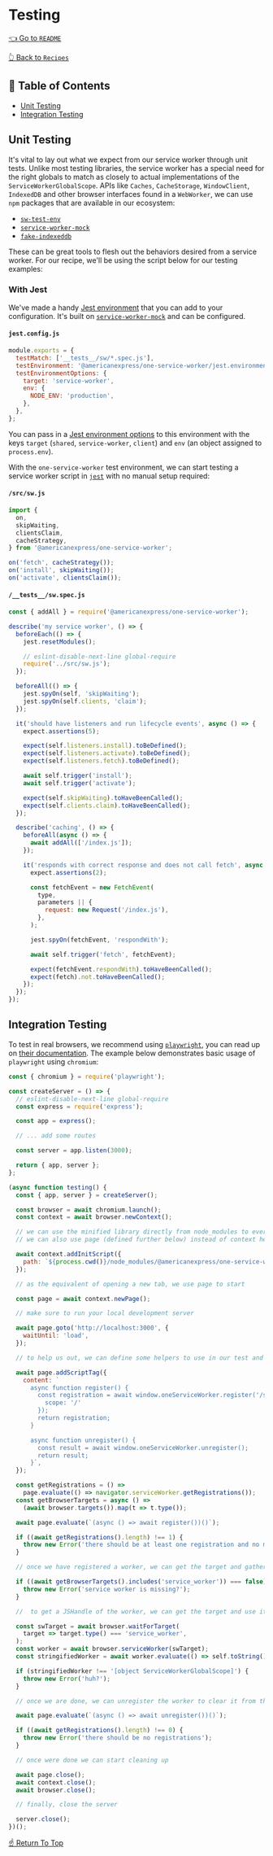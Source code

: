 [jest]: https://jestjs.io
[ava]: https://github.com/avajs/ava
[test-environment]: https://jestjs.io/docs/en/configuration#testenvironment-string
[test-environment-options]: https://jestjs.io/docs/en/configuration#testenvironmentoptions-object

[playwright-docs]: https://github.com/microsoft/playwright/blob/master/docs/api.md#browsercontextaddinitscriptscript-args
[playwright]: https://github.com/microsoft/playwright
[sw-test-env]: https://github.com/popeindustries/sw-test-env
[service-worker-mock]: https://github.com/pinterest/service-workers/tree/master/packages/service-worker-mock
[fake-indexeddb]: https://github.com/dumbmatter/fakeIndexedDB

# Testing
<!--ONE-DOCS-HIDE start-->
[👈 Go to `README`](../../README.md)

[👆 Back to `Recipes`](./README.md)
<!--ONE-DOCS-HIDE end-->

## 📖 Table of Contents

- [Unit Testing](#-unit-testing)
- [Integration Testing](#-integration-testing)

## Unit Testing

It's vital to lay out what we expect from our service worker through unit tests. Unlike
most testing libraries, the service worker has a special need for the right globals to
match as closely to actual implementations of the `ServiceWorkerGlobalScope`. APIs
like `Caches`, `CacheStorage`, `WindowClient`, `IndexedDB` and other browser interfaces
found in a `WebWorker`, we can use `npm` packages that are available in our ecosystem:

- [`sw-test-env`](sw-test-env)
- [`service-worker-mock`](service-worker-mock)
- [`fake-indexeddb`](fake-indexeddb)

These can be great tools to flesh out the behaviors desired from a service worker.
For our recipe, we'll be using the script below for our testing examples:

### With Jest

We've made a handy [Jest environment](jest-environment) that you can add to your configuration.
It's built on [`service-worker-mock`](service-worker-mock) and can be configured.

#### `jest.config.js`
```js
module.exports = {
  testMatch: ['__tests__/sw/*.spec.js'],
  testEnvironment: '@americanexpress/one-service-worker/jest.environment.js',
  testEnvironmentOptions: {
    target: 'service-worker',
    env: {
      NODE_ENV: 'production',
    },
  },
};
```

You can pass in a [Jest environment options](jest-environment-options) to this environment with
the keys `target` (`shared`, `service-worker`, `client`) and `env` (an object assigned
to `process.env`).

With the `one-service-worker` test environment, we can start testing
a service worker script in [`jest`][jest] with no manual setup required:

#### `/src/sw.js`

```javascript
import {
  on,
  skipWaiting,
  clientsClaim,
  cacheStrategy,
} from '@americanexpress/one-service-worker';

on('fetch', cacheStrategy());
on('install', skipWaiting());
on('activate', clientsClaim());
```

#### `/__tests__/sw.spec.js`
```js
const { addAll } = require('@americanexpress/one-service-worker');

describe('my service worker', () => {
  beforeEach(() => {
    jest.resetModules();

    // eslint-disable-next-line global-require
    require('../src/sw.js');
  });

  beforeAll(() => {
    jest.spyOn(self, 'skipWaiting');
    jest.spyOn(self.clients, 'claim');
  });

  it('should have listeners and run lifecycle events', async () => {
    expect.assertions(5);

    expect(self.listeners.install).toBeDefined();
    expect(self.listeners.activate).toBeDefined();
    expect(self.listeners.fetch).toBeDefined();

    await self.trigger('install');
    await self.trigger('activate');

    expect(self.skipWaiting).toHaveBeenCalled();
    expect(self.clients.claim).toHaveBeenCalled();
  });

  describe('caching', () => {
    beforeAll(async () => {
      await addAll(['/index.js']);
    });

    it('responds with correct response and does not call fetch', async () => {
      expect.assertions(2);

      const fetchEvent = new FetchEvent(
        type,
        parameters || {
          request: new Request('/index.js'),
        },
      );

      jest.spyOn(fetchEvent, 'respondWith');

      await self.trigger('fetch', fetchEvent);

      expect(fetchEvent.respondWith).toHaveBeenCalled();
      expect(fetch).not.toHaveBeenCalled();
    });
  });
});
```

## Integration Testing

To test in real browsers, we recommend using [`playwright`][playwright], you
can read up on [their documentation](playwright-docs). The example below
demonstrates basic usage of `playwright` using `chromium`:

```js
const { chromium } = require('playwright');

const createServer = () => {
  // eslint-disable-next-line global-require
  const express = require('express');

  const app = express();

  // ... add some routes

  const server = app.listen(3000);

  return { app, server };
};

(async function testing() {
  const { app, server } = createServer();

  const browser = await chromium.launch();
  const context = await browser.newContext();

  // we can use the minified library directly from node_modules to every page created
  // we can also use page (defined further below) instead of context here for per page usage

  await context.addInitScript({
    path: `${process.cwd()}/node_modules/@americanexpress/one-service-worker/index.min.js`,
  });

  // as the equivalent of opening a new tab, we use page to start

  const page = await context.newPage();

  // make sure to run your local development server

  await page.goto('http://localhost:3000', {
    waitUntil: 'load',
  });

  // to help us out, we can define some helpers to use in our test and add it to the document

  await page.addScriptTag({
    content: `
      async function register() {
        const registration = await window.oneServiceWorker.register('/sw.js', {
          scope: '/'
        });
        return registration;
      }

      async function unregister() {
        const result = await window.oneServiceWorker.unregister();
        return result;
      }`,
  });

  const getRegistrations = () =>
    page.evaluate(() => navigator.serviceWorker.getRegistrations());
  const getBrowserTargets = async () =>
    (await browser.targets()).map(t => t.type());

  await page.evaluate(`(async () => await register())()`);

  if ((await getRegistrations().length) !== 1) {
    throw new Error('there should be at least one registration and no more');
  }

  // once we have registered a worker, we can get the target and gather some insight on the service worker

  if ((await getBrowserTargets().includes('service_worker')) === false) {
    throw new Error('service worker is missing?');
  }

  //  to get a JSHandle of the worker, we can get the target and use it to access the handle

  const swTarget = await browser.waitForTarget(
    target => target.type() === 'service_worker',
  );
  const worker = await browser.serviceWorker(swTarget);
  const stringifiedWorker = await worker.evaluate(() => self.toString());

  if (stringifiedWorker !== '[object ServiceWorkerGlobalScope]') {
    throw new Error('huh?');
  }

  // once we are done, we can unregister the worker to clear it from the context

  await page.evaluate(`(async () => await unregister())()`);

  if ((await getRegistrations().length) !== 0) {
    throw new Error('there should be no registrations');
  }

  // once were done we can start cleaning up

  await page.close();
  await context.close();
  await browser.close();

  // finally, close the server

  server.close();
})();
```

[☝️ Return To Top](#-&#x1F4D6;-table-of-contents)
